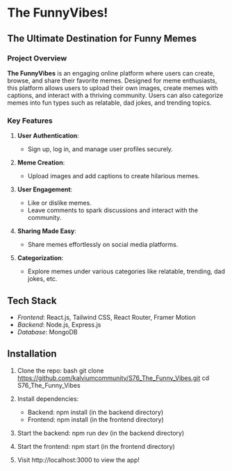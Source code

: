 
# The FunnyVibes!

## The Ultimate Destination for Funny Memes



### **Project Overview**
**The FunnyVibes** is an engaging online platform where users can create, browse, and share their favorite memes. Designed for meme enthusiasts, this platform allows users to upload their own images, create memes with captions, and interact with a thriving community. Users can also categorize memes into fun types such as relatable, dad jokes, and trending topics.



### **Key Features**

1. **User Authentication**:
   - Sign up, log in, and manage user profiles securely.

2. **Meme Creation**:
   - Upload images and add captions to create hilarious memes.

3. **User Engagement**:
   - Like or dislike memes.
   - Leave comments to spark discussions and interact with the community.

4. **Sharing Made Easy**:
   - Share memes effortlessly on social media platforms.

5. **Categorization**:
   - Explore memes under various categories like relatable, trending, dad jokes, etc.

## Tech Stack

- *Frontend*: React.js, Tailwind CSS, React Router, Framer Motion
- *Backend*: Node.js, Express.js
- *Database*: MongoDB

## Installation

1. Clone the repo:
   bash
   git clone https://github.com/kalviumcommunity/S76_The_Funny_Vibes.git
   cd S76_The_Funny_Vibes
   

2. Install dependencies:
   - Backend: npm install (in the backend directory)
   - Frontend: npm install (in the frontend directory)

3. Start the backend: npm run dev (in the backend directory)

4. Start the frontend: npm start (in the frontend directory)

5. Visit http://localhost:3000 to view the app!


